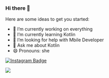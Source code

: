 ### Hi there 👋




Here are some ideas to get you started:

- 🔭 I’m currently working on everything 
- 🌱 I’m currently learning Kotlin
- 🤔 I’m looking for help with Mbile Developer 
- 💬 Ask me about Kotlin
- 😄 Pronouns: she



[![Instagram Badge](https://img.shields.io/badge/-Instagram-C13584?style=flat-quare&labelColor=C13584&logo=instagram&logoColor=white&link=link)](https://www.instagram.com/_s.busra/) 

<img src="[gorsel-link](https://github.com/SevimBusraGul78/SevimBusraGul78/blob/main/Online%20Coding%20classes%20for%20Kids%20_%20ZugZwang%20Academy.gif)https://github.com/SevimBusraGul78/SevimBusraGul78/blob/main/Online%20Coding%20classes%20for%20Kids%20_%20ZugZwang%20Academy.gif" width="auto">

